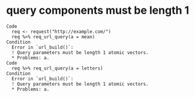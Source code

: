 # query components must be length 1

    Code
      req <- request("http://example.com/")
      req %>% req_url_query(a = mean)
    Condition
      Error in `url_build()`:
      ! Query parameters must be length 1 atomic vectors.
      * Problems: a.
    Code
      req %>% req_url_query(a = letters)
    Condition
      Error in `url_build()`:
      ! Query parameters must be length 1 atomic vectors.
      * Problems: a.


